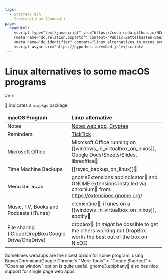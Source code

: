 ```yaml
---
tags:
  - Starred/Tech
  - Starred/Linux (General)
page:
  headHtml: |
    <script type="text/javascript" src="https://coda-coda.github.io/HConfig/1.js"></script>
    <meta name="dc.relation.ispartof" content="Public-Zettelkasten-Daniel-Britten-(ORCID-0000-0002-7860-3595)">
    <meta name="dc.identifier" content="linux_alternatives_to_macos_programs">
    <script async src="https://hypothes.is/embed.js"></script>
---
```

# Linux alternatives to some macOS programs
#nix

🎁 indicates a `nixpkgs` package.

| macOS Program                                       | Linux alternative                                                                                              |
| :-------------------------------------------------- | :------------------------------------------------------------------------------------------------------------- |
| Notes                                               | [Notes web app](https://www.icloud.com/notes/), [Cryptee](https://crypt.ee/)                                   |
| Reminders                                           | [TickTick](https://ticktick.com/)                                                                              |
| Microsoft Office                                    | Microsoft Office running on [[windows_in_virtualbox_on_nixos]], Google Docs/Sheets/Slides, libreoffice🎁        |
| Time Machine Backups                                | [[rsync_backup_on_linux]]🎁                                                                                     |
| Menu Bar apps                                       | gnomeExtensions.appindicator🎁 and GNOME extensions installed via chromium🎁 from https://extensions.gnome.org/  |
| Music, TV, Books and Podcasts (iTunes)              | clementine🎁, iTunes on a [[windows_in_virtualbox_on_nixos]], spotify🎁                                          |
| File sharing (iCloud/DropBox/Google Drive/OneDrive) | dropbox🎁 (it *might* be possible to get the others working but DropBox works the best out of the box on NixOS) |

Sometimes webapps are the nicest option for some program, using Brave/Chromium/Google Chrome's "More Tools" > "Create Shortcut" > "Open as window" option is quite useful. gnome3.epiphany🎁 also has nice support for single page web apps.